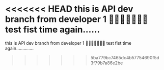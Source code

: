 <<<<<<< HEAD
this is API dev branch from developer 1 🫡🫡🫡🫡🫡🫡🫡 test fist time again......
=======
this is API dev branch from developer 1 🫡🫡🫡🫡🫡🫡🫡 test fist time again..............

>>>>>>> 5ba779bc7465dc4b57754690f5d3f79b7a86e2be
